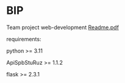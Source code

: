 # BIP
Team project web-development
[Readme.pdf](https://github.com/sudmit0802/BIP/files/11142535/Readme.pdf)


requirements:

python >= 3.11

ApiSpbStuRuz >= 1.1.2

flask >= 2.3.1
